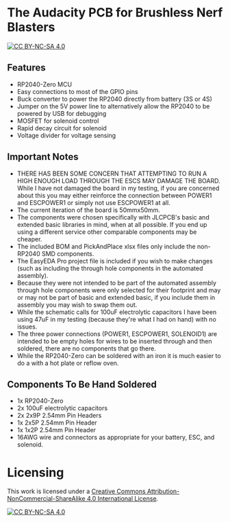 # The Audacity PCB for Brushless Nerf Blasters
[![CC BY-NC-SA 4.0][cc-by-nc-sa-shield]][cc-by-nc-sa]

## Features
- RP2040-Zero MCU
- Easy connections to most of the GPIO pins
- Buck converter to power the RP2040 directly from battery (3S or 4S)
- Jumper on the 5V power line to alternatively allow the RP2040 to be powered by USB for debugging
- MOSFET for solenoid control
- Rapid decay circuit for solenoid
- Voltage divider for voltage sensing

## Important Notes
- THERE HAS BEEN SOME CONCERN THAT ATTEMPTING TO RUN A HIGH ENOUGH LOAD THROUGH THE ESCS MAY DAMAGE THE BOARD. While I have not damaged the board in my testing, if you are concerned about this you may either reinforce the connection between POWER1 and ESCPOWER1 or simply not use ESCPOWER1 at all.
- The current iteration of the board is 50mmx50mm.
- The components were chosen specifically with JLCPCB's basic and extended basic libraries in mind, when at all possible. If you end up using a different service other comparable components may be cheaper.
- The included BOM and PickAndPlace xlsx files only include the non-RP2040 SMD components.
- The EasyEDA Pro project file is included if you wish to make changes (such as including the through hole components in the automated assembly).
- Because they were not intended to be part of the automated assembly through hole components were only selected for their footprint and may or may not be part of basic and extended basic, if you include them in assembly you may wish to swap them out.
- While the schematic calls for 100uF electrolytic capacitors I have been using 47uF in my testing (because they're what I had on hand) with no issues.
- The three power connections (POWER1, ESCPOWER1, SOLENOID1) are intended to be empty holes for wires to be inserted through and then soldered, there are no components that go there.
- While the RP2040-Zero can be soldered with an iron it is much easier to do a with a hot plate or reflow oven.

## Components To Be Hand Soldered
- 1x RP2040-Zero
- 2x 100uF electrolytic capacitors
- 2x 2x9P 2.54mm Pin Headers
- 1x 2x5P 2.54mm Pin Header
- 1x 1x2P 2.54mm Pin Header
- 16AWG wire and connectors as appropriate for your battery, ESC, and solenoid.

# Licensing
This work is licensed under a
[Creative Commons Attribution-NonCommercial-ShareAlike 4.0 International License][cc-by-nc-sa].

[![CC BY-NC-SA 4.0][cc-by-nc-sa-image]][cc-by-nc-sa]

[cc-by-nc-sa]: http://creativecommons.org/licenses/by-nc-sa/4.0/
[cc-by-nc-sa-image]: https://licensebuttons.net/l/by-nc-sa/4.0/88x31.png
[cc-by-nc-sa-shield]: https://img.shields.io/badge/License-CC%20BY--NC--SA%204.0-lightgrey.svg